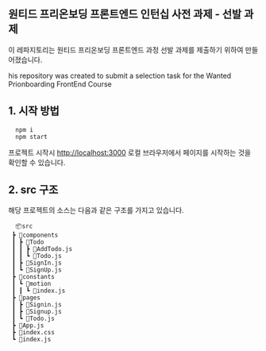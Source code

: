 ## 원티드 프리온보딩 프론트엔드 인턴십 사전 과제 - 선발 과제

이 레파지토리는 원티드 프리온보딩 프론트엔드 과정 선발 과제를 제출하기 위하여 만들어졌습니다.
<p>his repository was created to submit a selection task for the Wanted Prionboarding FrontEnd Course </p>

## 1. 시작 방법
```git
  npm i
  npm start
```

프로젝트 시작시 [http://localhost:3000](http://localhost:3000) 로컬 브라우저에서 페이지를 시작하는 것을 확인할 수 있습니다.

## 2. src 구조
해당 프로젝트의 소스는 다음과 같은 구조를 가지고 있습니다.
```
  📦src
 ┣ 📂components
 ┃ ┣ 📂Todo
 ┃ ┃ ┣ 📜AddTodo.js
 ┃ ┃ ┗ 📜Todo.js
 ┃ ┣ 📜SignIn.js
 ┃ ┗ 📜SignUp.js
 ┣ 📂constants
 ┃ ┗ 📂motion
 ┃ ┃ ┗ 📜index.js
 ┣ 📂pages
 ┃ ┣ 📜Signin.js
 ┃ ┣ 📜Signup.js
 ┃ ┗ 📜Todo.js
 ┣ 📜App.js
 ┣ 📜index.css
 ┗ 📜index.js
```

